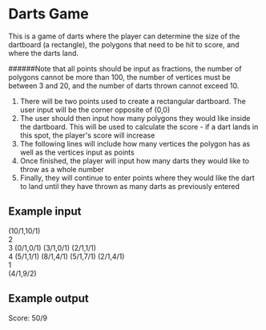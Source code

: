 # Darts Game
This is a game of darts where the player can determine the size of the dartboard (a rectangle), the polygons that need to be hit to score, and where the darts land.

######Note that all points should be input as fractions, the number of polygons cannot be more than 100, the number of vertices must be between 3 and 20, and the number of darts thrown cannot exceed 10.
1. There will be two points used to create a rectangular dartboard. The user input will be the corner opposite of (0,0)
2. The user should then input how many polygons they would like inside the dartboard. This will be used to calculate the score - if a dart lands in this spot, the player's
score will increase
3. The following lines will include how many vertices the polygon has as well as the vertices input as points
4. Once finished, the player will input how many darts they would like to throw as a whole number
5. Finally, they will continue to enter points where they would like the dart to land until they have thrown as many darts as previously entered

## Example input

(10/1,10/1)<br />
2<br />
3 (0/1,0/1) (3/1,0/1) (2/1,1/1)<br />
4 (5/1,1/1) (8/1,4/1) (5/1,7/1) (2/1,4/1)<br />
1<br />
(4/1,9/2)<br />

## Example output

Score: 50/9
